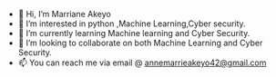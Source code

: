 - 👋 Hi, I’m Marriane Akeyo
- 👀 I’m interested in python ,Machine Learning,Cyber security.
- 🌱 I’m currently learning Machine learning and Cyber Security.
- 💞️ I’m looking to collaborate on both Machine Learning and Cyber Security.
- 📫 You can reach me via email @ annemarrieakeyo42@gmail.com

<!---
Marriane791/Marriane791 is a ✨ special ✨ repository because its `README.md` (this file) appears on your GitHub profile.
You can click the Preview link to take a look at your changes.
--->

